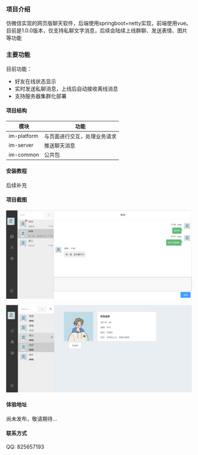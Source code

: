 
### 项目介绍

仿微信实现的网页版聊天软件，后端使用springboot+netty实现，前端使用vue。
目前是1.0.0版本，仅支持私聊文字消息，后续会陆续上线群聊、发送表情、图片等功能

### 主要功能

目前功能：

- 好友在线状态显示
- 实时发送私聊消息，上线后自动接收离线消息
- 支持服务器集群化部署


#### 项目结构
|  模块  |     功能 |
|-------------|------------|
| im-platform | 与页面进行交互，处理业务请求 |
| im-server   | 推送聊天消息       |
| im-common    | 公共包  


#### 安装教程

后续补充


#### 项目截图
![输入图片说明](%E6%88%AA%E5%9B%BE/%E8%81%8A%E5%A4%A9.png)

![输入图片说明](%E6%88%AA%E5%9B%BE/%E5%A5%BD%E5%8F%8B.png)

#### 体验地址
尚未发布，敬请期待...

#### 联系方式
QQ: 825657193
